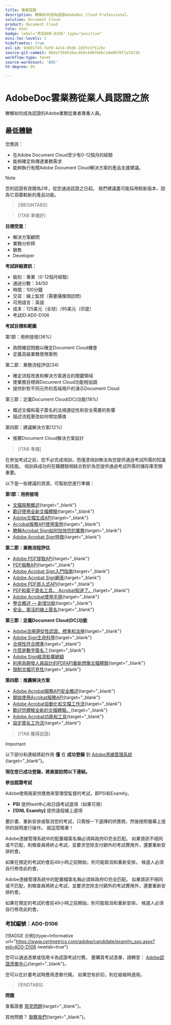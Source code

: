 ```yaml
---
title: 專業認證
description: 瞭解如何成為認證AdobeDoc Cloud Professional。
solution: Document Cloud
product: Document Cloud
role: User
badge: label="考試AD0-D106" type="positive"
mini-toc-levels: 1
hidefromtoc: true
exl-id: 9eb01f45-fa59-4e14-85db-2d3fe1f512bc
source-git-commit: 06daf394510ac4b9c4d0fb0bc3de0676f1a76216
workflow-type: tm+mt
source-wordcount: '895'
ht-degree: 0%

---
```


# AdobeDoc雲業務從業人員認證之旅

瞭解如何成為認證的Adobe業務從業者專業人員。

## 最低體驗

您應該：

* 在Adobe Document Cloud至少有0-12個月的經驗
* 能夠確定和傳達業務需求
* 能夠執行有關Adobe Document Cloud解決方案的產品支援建議。

>[!NOTE]
>
>您的認證有效期為2年，從您通過認證之日起。 我們建議盡可能採用較新版本，因為它涵蓋較新的產品功能。

>[!BEGINTABS]

>[!TAB 準備好]

**目標受眾：**

* 解決方案顧問
* 業務分析師
* 銷售
* Developer

**考試詳細資訊：**

* 級別：專業（0-12個月經驗）
* 通過分數：34/50
* 時間：100分鐘
* 交貨：線上監控（需要攝像頭訪問）
* 可用語言：英語
* 成本：125美元（全球）/95美元（印度）
* 考試ID:AD0-D106

**考試目標和範圍**

第1節：用例發現(36%)

* 詢問確認問題以確定Document Cloud機會
* 定義高級業務使用案例

第二節：業務流程評估(34)

* 確定流程改進和解決方案適合的關鍵領域
* 使業務目標與Document Cloud功能相協調
* 提供針對不同元件的高端用戶的演示Document Cloud

第三節：定義Document Cloud(DC)功能(18%)

* 概述文檔和電子簽名的法規遵從性和安全需要的影響
* 描述流程更改如何增加價值

第四節：建議解決方案(12%)

* 推薦Document Cloud解決方案設計

>[!TAB 準備]

在參加考試之前，您不必完成培訓，而僅憑培訓無法為您提供通過考試所需的知識和技能。 培訓與成功的在職體驗相結合對於為您提供通過考試所需的儲存庫至關重要。

以下是一些建議的資源，可幫助您進行準備：

**第1節：用例發現**

* [文檔服務概述](https://developer.adobe.com/document-services/docs/overview/){target="_blank"}
* [歡迎使用全新文檔體驗](https://www.adobe.com/documentcloud.html){target="_blank"}
* [Adobe文檔生成API](https://developer.adobe.com/document-services/apis/doc-generation){target="_blank"}
* [Acrobat服務API使用案例](https://developer.adobe.com/document-services/use-cases/agreements-and-contracts/legal-contracts/){target="_blank"}
* [瞭解Acrobat Sign如何加快您的業務](https://www.adobe.com/sign.html){target="_blank"}
* [Adobe Acrobat Sign特徵](https://www.adobe.com/sign/features.html){target="_blank"}

**第二節：業務流程評估**

* [Adobe PDF提取API](https://developer.adobe.com/document-services/apis/pdf-extract/){target="_blank"}
* [PDF服務API](https://developer.adobe.com/document-services/docs/apis/){target="_blank"}
* [Adobe Acrobat Sign入門指南](https://helpx.adobe.com/sign/using/get-started-guide.html){target="_blank"}
* [Adobe Acrobat Sign網表](https://helpx.adobe.com/sign/config/web-forms.html){target="_blank"}
* [Adobe PDF嵌入式API](https://developer.adobe.com/document-services/apis/pdf-embed/){target="_blank"}
* [PDF和電子簽名工具。 Acrobat知道了。](https://www.adobe.com/acrobat/business.html){target="_blank"}
* [Adobe Acrobat使用手冊](https://helpx.adobe.com/acrobat/user-guide.html){target="_blank"}
* [整合概述 — 新增功能](https://experienceleague.adobe.com/docs/document-cloud-learn/sign-learning-hub/integrations/integrations-overview.html?lang=en#what%E2%80%99s-new){target="_blank"}
* [安全、靈活的線上簽名](https://www.adobe.com/sign/online-signature.html){target="_blank"}

**第三節：定義Document Cloud(DC)功能**

* [Adobe法規遵從性認證、標準和法規](https://www.adobe.com/trust/compliance/compliance-list.html){target="_blank"}
* [Adobe Sign生命科學](https://www.adobe.com/content/dam/dx-dc/en/pdfs/adobe-sign-life-sciences-solution-brief-ue.pdf){target="_blank"}
* [合規性符合標準](https://www.adobe.com/documentcloud/resources/compliance.html){target="_blank"}
* [什麼是數字簽名？](https://www.adobe.com/sign/digital-signatures.html){target="_blank"}
* [Adobe Sign經濟影響總額](https://www.adobe.com/content/dam/dx-dc/pdf/total-economic-impact-adobe-sign-ue.pdf)
* [利用為開發人員設計的PDFAPI重新想像文檔體驗](https://developer.adobe.com/document-services){target="_blank"}
* [限制文檔可見性](https://helpx.adobe.com/sign/using/limited-document-visibility.html){target="_blank"}

**第四節：推薦解決方案**

* [Adobe Acrobat服務API安全概述](https://www.adobe.com/content/dam/cc/en/trust-center/ungated/whitepapers/doc-cloud/adobe-document-services-security-overview.pdf){target="_blank"}
* [開始使用Acrobat服務API](https://documentservices.adobe.com/dc-integration-creation-app-cdn/main.html){target="_blank"}
* [Adobe Acrobat自動化和文檔工作流](https://helpx.adobe.com/acrobat/kb/automation-and-document-workflows.html){target="_blank"}
* [歡迎您體驗全新的文檔體驗。](https://www.adobe.com/documentcloud.html){target="_blank"}
* [Adobe Acrobat功能和工具](https://www.adobe.com/acrobat/features.html){target="_blank"}
* [設定簽名工作流](https://helpx.adobe.com/ca/sign/using/workflow-designer-signature-workflow.html){target="_blank"}

>[!TAB 獲得認證]

>[!IMPORTANT]
>
>以下部分和連結將起作用 **僅**  在 **成功登錄** 到 [Adobe憑據管理系統](http://www.certmetrics.com/adobe){target="_blank"}。

**現在您已成功登錄，將直接訪問以下連結。**

**參加認證考試**

Adobe使用兩家供應商來管理受監督的考試，即PSI和Examity。

* **PSI** 提供test中心和日語考試選項（如果可用）
* **[!DNL Examity]** 提供遠程線上選項

要計畫、重新安排或取消您的考試，只需按一下選擇的供應商，然後按照螢幕上提供的說明進行操作。 就這麼簡單！

Adobe憑據管理系統中的配置檔案名稱必須與政府ID完全匹配。 如果資訊不相同或不匹配，則檢查員將終止考試，並要求您除支付額外的考試費用外，還要重新安排約會。

如果在預定的考試約會前48小時之前開始，則可能取消和重新安排。 候選人必須自行修改此約會。

Adobe憑據管理系統中的配置檔案名稱必須與政府ID完全匹配。 如果資訊不相同或不匹配，則檢查員將終止考試，並要求您除支付額外的考試費用外，還要重新安排約會。

如果在預定的考試約會前48小時之前開始，則可能取消和重新安排。 候選人必須自行修改此約會。

### 考試編號：AD0-D106

[!BADGE 示例]{type=Informative url="https://www.certmetrics.com/adobe/candidate/examity_sso.aspx?eid=AD0-D106 newtab=true"}

您可以通過憑單或信用卡為認證考試付費。 要購買考試憑單，請轉至： [Adobe認證憑單中心](https://market.xvoucher.com/adobe/global){target="_blank"}。

您可以在計畫考試時應用憑單代碼。 如果您有折扣，則在結帳時適用。

>[!ENDTABS]

**問題**

查看證書 [常見問題](https://experienceleague.adobe.com/docs/certification/certification/faq.html?lang=en){target="_blank"}。

其他問題？ [聯繫我們](mailto:certif@adobe.com){target="_blank"}。

